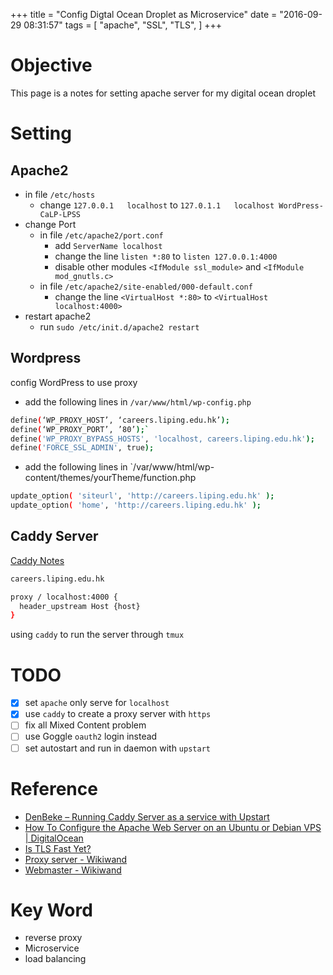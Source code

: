 +++
title = "Config Digtal Ocean Droplet as Microservice"
date = "2016-09-29 08:31:57"
tags = [
  "apache",
  "SSL",
  "TLS",
]
+++
# Objective
This page is a notes for setting apache server for my digital ocean droplet

# Setting

## Apache2
- in file `/etc/hosts`
  - change `127.0.0.1   localhost` to `127.0.1.1   localhost WordPress-CaLP-LPSS`
- change Port
  - in file `/etc/apache2/port.conf`
    - add `ServerName localhost`
    - change the line `listen *:80` to `listen 127.0.0.1:4000`
    - disable other modules `<IfModule ssl_module>` and `<IfModule mod_gnutls.c>`
  - in file `/etc/apache2/site-enabled/000-default.conf`
    - change the line `<VirtualHost *:80>` to `<VirtualHost localhost:4000>`
- restart apache2
  - run `sudo /etc/init.d/apache2 restart`


## Wordpress
config WordPress to use proxy
- add the following lines in `/var/www/html/wp-config.php`

```sh
define(‘WP_PROXY_HOST’, ‘careers.liping.edu.hk’);
define(‘WP_PROXY_PORT’, ’80’);`
define('WP_PROXY_BYPASS_HOSTS', 'localhost, careers.liping.edu.hk');
define('FORCE_SSL_ADMIN', true);

```

- add the following lines in `/var/www/html/wp-content/themes/yourTheme/function.php

```sh
update_option( 'siteurl', 'http://careers.liping.edu.hk' );
update_option( 'home', 'http://careers.liping.edu.hk' );
```


## Caddy Server
[Caddy Notes](quiver-note-url/0A359168-5F3B-43C3-903B-3049F7446AD2)

```sh
careers.liping.edu.hk

proxy / localhost:4000 {
  header_upstream Host {host}
}
```

using `caddy` to run the server through `tmux`

# TODO
- [x] set `apache` only serve for `localhost`
- [x] use `caddy` to create a proxy server with `https`
- [ ] fix all Mixed Content problem
- [ ] use Goggle `oauth2` login instead
- [ ] set autostart and run in daemon with `upstart`

# Reference
- [DenBeke – Running Caddy Server as a service with Upstart](https://denbeke.be/blog/servers/running-caddy-server-as-a-service/)
- [How To Configure the Apache Web Server on an Ubuntu or Debian VPS | DigitalOcean](https://www.digitalocean.com/community/tutorials/how-to-configure-the-apache-web-server-on-an-ubuntu-or-debian-vps)
- [Is TLS Fast Yet?](https://istlsfastyet.com/)
- [Proxy server - Wikiwand](https://www.wikiwand.com/en/Proxy_server#/Web_proxy_servers)
- [Webmaster - Wikiwand](https://www.wikiwand.com/en/Webmaster)

# Key Word
- reverse proxy
- Microservice
- load balancing
